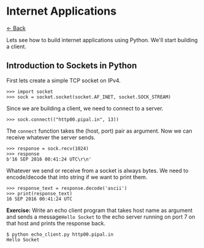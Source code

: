
# Internet Applications
[&larr; Back](.)

Lets see how to build internet applications using Python. We'll start building a client.

## Introduction to Sockets in Python

First lets create a simple TCP socket on IPv4.

	>>> import socket
	>>> sock = socket.socket(socket.AF_INET, socket.SOCK_STREAM)

Since we are building a client, we need to connect to a server.

	>>> sock.connect(("http00.pipal.in", 13))

The `connect` function takes the (host, port) pair as argument.	Now we can receive whatever the server sends.

	>>> response = sock.recv(1024)
	>>> response
	b'16 SEP 2016 00:41:24 UTC\r\n'

Whatever we send or receive from a socket is always bytes. We need to encode/decode that into string if we want to print them.

	>>> response_text = response.decode('ascii')
	>>> print(response_text)
	16 SEP 2016 00:41:24 UTC

**Exercise:** Write an echo client program that takes host name as argument and sends a message`Hello Socket` to the echo server running on port 7 on that host and prints the response back.

	$ python echo_client.py http00.pipal.in
	Hello Socket


